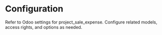 # Configuration

Refer to Odoo settings for project_sale_expense. Configure related models, access rights, and options as needed.
